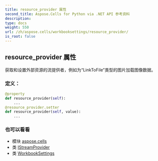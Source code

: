 ```yaml
---
title: resource_provider 属性
second_title: Aspose.Cells for Python via .NET API 参考资料
description:
type: docs
weight: 550
url: /zh/aspose.cells/workbooksettings/resource_provider/
is_root: false
---
```

## resource_provider 属性

获取和设置外部资源的流提供者，例如为“LinkToFile”类型的图片加载图像数据。
### 定义：
```python
@property
def resource_provider(self):
    ...
@resource_provider.setter
def resource_provider(self, value):
    ...
```

### 也可以看看
* 模块 [aspose.cells](../../)
* 类 [IStreamProvider](/cells/python-net/zh/aspose.cells/istreamprovider)
* 类 [WorkbookSettings](/cells/python-net/zh/aspose.cells/workbooksettings)
